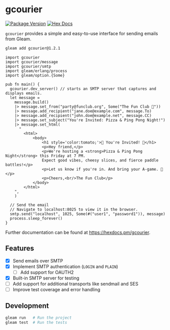# gcourier

[![Package Version](https://img.shields.io/hexpm/v/gcourier)](https://hex.pm/packages/gcourier)
[![Hex Docs](https://img.shields.io/badge/hex-docs-ffaff3)](https://hexdocs.pm/gcourier/)

`gcourier` provides a simple and easy-to-use interface for sending emails from Gleam.

```sh
gleam add gcourier@1.2.1
```

```gleam
import gcourier
import gcourier/message
import gcourier/smtp
import gleam/erlang/process
import gleam/option.{Some}

pub fn main() {
  gcourier.dev_server() // starts an SMTP server that captures and displays emails.
  let message =
    message.build()
    |> message.set_from("party@funclub.org", Some("The Fun Club 🎉"))
    |> message.add_recipient("jane.doe@example.com", message.To)
    |> message.add_recipient("john.doe@example.net", message.CC)
    |> message.set_subject("You're Invited: Pizza & Ping Pong Night!")
    |> message.set_html(
      "
        <html>
            <body>
                <h1 style='color:tomato;'>🎈 You're Invited! 🎈</h1>
                <p>Hey friend,</p>
                <p>We're hosting a <strong>Pizza & Ping Pong Night</strong> this Friday at 7 PM. 
                Expect good vibes, cheesy slices, and fierce paddle battles!</p>
                <p>Let us know if you're in. And bring your A-game. 🏓</p>
                <p>Cheers,<br/>The Fun Club</p>
            </body>
        </html>
    ",
    )

  // Send the email
  // Navigate to localhost:8025 to view it in the browser.
  smtp.send("localhost", 1025, Some(#("user1", "password1")), message)
  process.sleep_forever()
}
```

Further documentation can be found at <https://hexdocs.pm/gcourier>.

## Features

- [x] Send emails over SMTP
- [x] Implement SMTP authentication (`LOGIN` and `PLAIN`)
  - [ ] Add support for OAUTH2
- [x] Built-in SMTP server for testing
- [ ] Add support for additional transports like sendmail and SES
- [ ] Improve test coverage and error handling

## Development

```sh
gleam run   # Run the project
gleam test  # Run the tests
```
